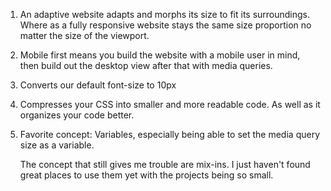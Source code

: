 1.  An adaptive website adapts and morphs its size to fit its surroundings. Where as a fully responsive website stays the same size proportion no matter the size of the viewport.

2.  Mobile first means you build the website with a mobile user in mind, then build out the desktop view after that with media queries.

3.  Converts our default font-size to 10px

4.  Compresses your CSS into smaller and more readable code. As well as it organizes your code better.

5.  Favorite concept: Variables, especially being able to set the media query size as a variable.

    The concept that still gives me trouble are mix-ins. I just haven't found great places to use them yet with the projects being so small.
